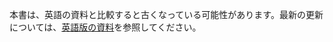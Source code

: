 本書は、英語の資料と比較すると古くなっている可能性があります。最新の更新については、<a href='{{ page.url | replace: "/ja/", "/en/" }}'>英語版の資料</a>を参照してください。

